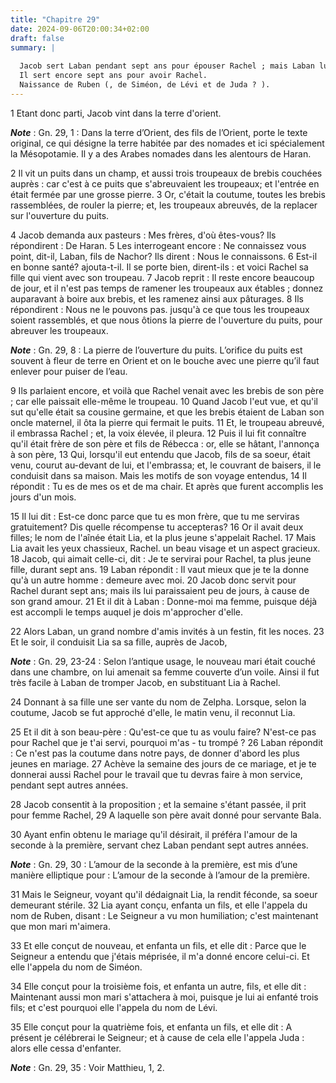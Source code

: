 ```yaml
---
title: "Chapitre 29"
date: 2024-09-06T20:00:34+02:00
draft: false
summary: |
  
  Jacob sert Laban pendant sept ans pour épouser Rachel ; mais Laban lui donne Lia.
  Il sert encore sept ans pour avoir Rachel.
  Naissance de Ruben (, de Siméon, de Lévi et de Juda ? ).
---
```



1 Etant donc parti, Jacob vint dans la terre d'orient.

***Note*** :  Gn. 29, 1 : Dans la terre d’Orient, des fils de l’Orient, porte le texte original, ce qui désigne la terre habitée par des nomades et ici spécialement la Mésopotamie. Il y a des Arabes nomades dans les alentours de Haran.

2 Il vit un puits dans un champ, et aussi trois troupeaux de brebis couchées auprès : car c'est à ce puits que s'abreuvaient les troupeaux; et l'entrée en était fermée par une grosse pierre. 3 Or, c'était la coutume, toutes les brebis rassemblées, de rouler la pierre; et, les troupeaux abreuvés, de la replacer sur l'ouverture du puits.


4 Jacob demanda aux pasteurs : Mes frères, d'où êtes-vous? Ils répondirent : De Haran. 5 Les interrogeant encore : Ne connaissez vous point, dit-il, Laban, fils de Nachor? Ils dirent : Nous le connaissons. 6 Est-il en bonne santé? ajouta-t-il. Il se porte bien, dirent-ils : et voici Rachel sa fille qui vient avec son troupeau. 7 Jacob reprit : Il reste encore beaucoup de jour, et il n'est pas temps de ramener les troupeaux aux étables ; donnez auparavant à boire aux brebis, et les ramenez ainsi aux pâturages. 8 Ils répondirent : Nous ne le pouvons pas. jusqu'à ce que tous les troupeaux soient rassemblés, et que nous ôtions la pierre de l'ouverture du puits, pour abreuver les troupeaux.

***Note*** :  Gn. 29, 8 : La pierre de l’ouverture du puits. L’orifice du puits est souvent à fleur de terre en Orient et on le bouche avec une pierre qu’il faut enlever pour puiser de l’eau.


9 Ils parlaient encore, et voilà que Rachel venait avec les brebis de son père ; car elle paissait elle-même le troupeau. 10 Quand Jacob l'eut vue, et qu'il sut qu'elle était sa cousine germaine, et que les brebis étaient de Laban son oncle maternel, il ôta la pierre qui fermait le puits. 11 Et, le troupeau abreuvé, il embrassa Rachel ; et, la voix élevée, il pleura. 12 Puis il lui fit connaître qu'il était frère de son père et fils de Rébecca : or, elle se hâtant, l'annonça à son père, 13 Qui, lorsqu'il eut entendu que Jacob, fils de sa soeur, était venu, courut au-devant de lui, et l'embrassa; et, le couvrant de baisers, il le conduisit dans sa maison. Mais les motifs de son voyage entendus, 14 Il répondit : Tu es de mes os et de ma chair. Et après que furent accomplis les jours d'un mois.


15 Il lui dit : Est-ce donc parce que tu es mon frère, que tu me serviras gratuitement? Dis quelle récompense tu accepteras? 16 Or il avait deux filles; le nom de l'aînée était Lia, et la plus jeune s'appelait Rachel. 17 Mais Lia avait les yeux chassieux, Rachel. un beau visage et un aspect gracieux. 18 Jacob, qui aimait celle-ci, dit : Je te servirai pour Rachel, ta plus jeune fille, durant sept ans. 19 Laban répondit : Il vaut mieux que je te la donne qu'à un autre homme : demeure avec moi. 20 Jacob donc servit pour Rachel durant sept ans; mais ils lui paraissaient peu de jours, à cause de son grand amour. 21 Et il dit à Laban : Donne-moi ma femme, puisque déjà est accompli le temps auquel je dois m'approcher d'elle.


22 Alors Laban, un grand nombre d'amis invités à un festin, fit les noces. 23 Et le soir, il conduisit Lia sa sa fille, auprès de Jacob,

***Note*** :  Gn. 29, 23-24 : Selon l’antique usage, le nouveau mari était couché dans une chambre, on lui amenait sa femme couverte d’un voile. Ainsi il fut très facile à Laban de tromper Jacob, en substituant Lia à Rachel.

24 Donnant à sa fille une ser vante du nom de Zelpha. Lorsque, selon la coutume, Jacob se fut approché d'elle, le matin venu, il reconnut Lia.


25 Et il dit à son beau-père : Qu'est-ce que tu as voulu faire? N'est-ce pas pour Rachel que je t'ai servi, pourquoi m'as - tu trompé ? 26 Laban répondit : Ce n'est pas la coutume dans notre pays, de donner d'abord les plus jeunes en mariage. 27 Achève la semaine des jours de ce mariage, et je te donnerai aussi Rachel pour le travail que tu devras faire à mon service, pendant sept autres années.


28 Jacob consentit à la proposition ; et la semaine s'étant passée, il prit pour femme Rachel, 29 A laquelle son père avait donné pour servante Bala.


30 Ayant enfin obtenu le mariage qu'il désirait, il préféra l'amour de la seconde à la première, servant chez Laban pendant sept autres années.

***Note*** :  Gn. 29, 30 : L’amour de la seconde à la première, est mis d’une manière elliptique pour : L’amour de la seconde à l’amour de la première.


31 Mais le Seigneur, voyant qu'il dédaignait Lia, la rendit féconde, sa soeur demeurant stérile. 32 Lia ayant conçu, enfanta un fils, et elle l'appela du nom de Ruben, disant : Le Seigneur a vu mon humiliation; c'est maintenant que mon mari m'aimera.


33 Et elle conçut de nouveau, et enfanta un fils, et elle dit : Parce que le Seigneur a entendu que j'étais méprisée, il m'a donné encore celui-ci. Et elle l'appela du nom de Siméon.


34 Elle conçut pour la troisième fois, et enfanta un autre, fils, et elle dit : Maintenant aussi mon mari s'attachera à moi, puisque je lui ai enfanté trois fils; et c'est pourquoi elle l'appela du nom de Lévi.


35 Elle conçut pour la quatrième fois, et enfanta un fils, et elle dit : A présent je célébrerai le Seigneur; et à cause de cela elle l'appela Juda : alors elle cessa d'enfanter.

***Note*** :  Gn. 29, 35 : Voir Matthieu, 1, 2.

